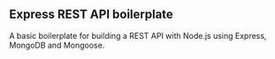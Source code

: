 <h2>Express REST API boilerplate</h2>
<p>A basic boilerplate for building a REST API with Node.js using Express, MongoDB and Mongoose.</p>